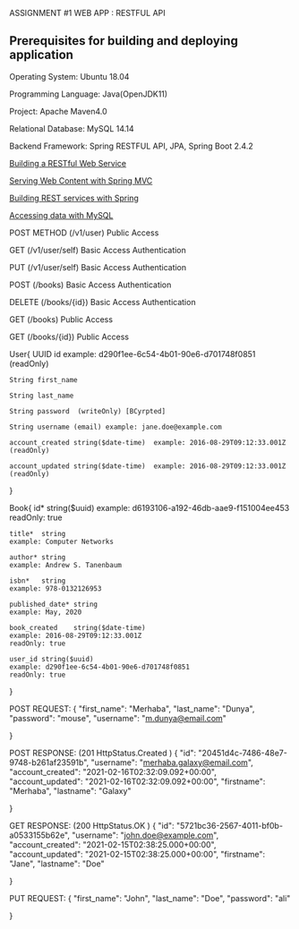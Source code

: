 ASSIGNMENT #1 WEB APP : RESTFUL API

Prerequisites for building and deploying application
------------------------------------
Operating System: Ubuntu 18.04

Programming Language: Java(OpenJDK11)

Project: Apache Maven4.0 

Relational Database: MySQL 14.14

Backend Framework: Spring RESTFUL API, JPA, Spring Boot 2.4.2


[Building a RESTful Web Service](https://spring.io/guides/gs/rest-service/)

[Serving Web Content with Spring MVC](https://spring.io/guides/gs/serving-web-content/)

[Building REST services with Spring](https://spring.io/guides/tutorials/bookmarks/)

[Accessing data with MySQL](https://spring.io/guides/gs/accessing-data-mysql/)




POST METHOD (/v1/user) 
Public Access

GET (/v1/user/self)
Basic Access Authentication

PUT (/v1/user/self)
Basic Access Authentication

POST (/books)
Basic Access Authentication

DELETE (​/books​/{id})
Basic Access Authentication

GET (/books)
Public Access

GET (/books​/{id})
Public Access



User{
	UUID id	   example: d290f1ee-6c54-4b01-90e6-d701748f0851 (readOnly)

	String first_name
	
	String last_name
	
	String password	 (writeOnly) [BCyrpted]
	
	String username	(email) example: jane.doe@example.com
	
	account_created	string($date-time) 	example: 2016-08-29T09:12:33.001Z
	(readOnly)

	account_updated	string($date-time)  example: 2016-08-29T09:12:33.001Z
	(readOnly)
} 

Book{
	id*	string($uuid)
	example: d6193106-a192-46db-aae9-f151004ee453
	readOnly: true
	
	title*	string
	example: Computer Networks
	
	author*	string
	example: Andrew S. Tanenbaum
	
	isbn*	string
	example: 978-0132126953
	
	published_date*	string
	example: May, 2020
	
	book_created	string($date-time)
	example: 2016-08-29T09:12:33.001Z
	readOnly: true
	
	user_id	string($uuid)
	example: d290f1ee-6c54-4b01-90e6-d701748f0851
	readOnly: true
 
}


POST REQUEST:
{
  "first_name": "Merhaba",
  "last_name": "Dunya",
  "password": "mouse",
  "username": "m.dunya@email.com"

}


POST RESPONSE: (201 HttpStatus.Created )
{
    "id": "20451d4c-7486-48e7-9748-b261af23591b",
    "username": "merhaba.galaxy@email.com",
    "account_created": "2021-02-16T02:32:09.092+00:00",
    "account_updated": "2021-02-16T02:32:09.092+00:00",
    "firstname": "Merhaba",
    "lastname": "Galaxy"

}


GET RESPONSE: (200 HttpStatus.OK )
{
    "id": "5721bc36-2567-4011-bf0b-a0533155b62e",
    "username": "john.doe@example.com",
    "account_created": "2021-02-15T02:38:25.000+00:00",
    "account_updated": "2021-02-15T02:38:25.000+00:00",
    "firstname": "Jane",
    "lastname": "Doe"

}


PUT REQUEST:
{
  "first_name": "John",
  "last_name": "Doe",
  "password": "ali"

}

